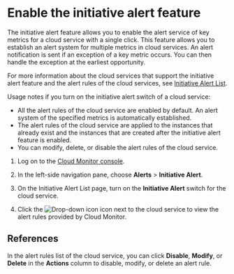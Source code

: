 # Enable the initiative alert feature

The initiative alert feature allows you to enable the alert service of key metrics for a cloud service with a single click. This feature allows you to establish an alert system for multiple metrics in cloud services. An alert notification is sent if an exception of a key metric occurs. You can then handle the exception at the earliest opportunity.

For more information about the cloud services that support the initiative alert feature and the alert rules of the cloud services, see [Initiative Alert List](https://cloudmonitor.console.aliyun.com/?accounttraceid=e1dcf862da934eb3b627949c4fbe79b0zgnh&#/initiativeAlarm).

Usage notes if you turn on the initiative alert switch of a cloud service:

-   All the alert rules of the cloud service are enabled by default. An alert system of the specified metrics is automatically established.
-   The alert rules of the cloud service are applied to the instances that already exist and the instances that are created after the initiative alert feature is enabled.
-   You can modify, delete, or disable the alert rules of the cloud service.

1.  Log on to the [Cloud Monitor console](https://cms-intl.console.aliyun.com).

2.  In the left-side navigation pane, choose **Alerts** \> **Initiative Alert**.

3.  On the Initiative Alert List page, turn on the **Initiative Alert** switch for the cloud service.

4.  Click the ![Drop-down icon](https://static-aliyun-doc.oss-accelerate.aliyuncs.com/assets/img/en-US/1587407061/p179583.png) icon next to the cloud service to view the alert rules provided by Cloud Monitor.


## References

In the alert rules list of the cloud service, you can click **Disable**, **Modify**, or **Delete** in the **Actions** column to disable, modify, or delete an alert rule.

